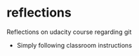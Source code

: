 # reflections
Reflections on udacity course regarding git
- Simply following classroom instructions
